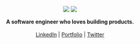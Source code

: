 <p align="center">
  <img src="https://github.com/user-attachments/assets/77a29409-f04c-4f09-ba76-f6d8c10da8ef#gh-light-mode-only" />
  <img src="https://github.com/user-attachments/assets/6b2cd0fd-0c96-4b1a-9d4e-a0effbe24772#gh-dark-mode-only" />
</p>

<p align="center">
  <b>A software engineer who loves building products.</b><br><br>
  <a href="https://www.linkedin.com/in/ratiksingh/">LinkedIn</a> |
  <a href="https://ratiksingha.github.io/ui-portfolio/">Portfolio</a> |
  <a href="https://twitter.com/whonickumar">Twitter</a>
</p>
